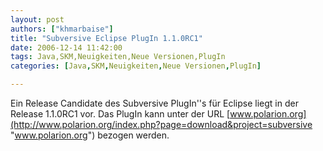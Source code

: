 ```yaml
---
layout: post
authors: ["khmarbaise"]
title: "Subversive Eclipse PlugIn 1.1.0RC1"
date: 2006-12-14 11:42:00
tags: Java,SKM,Neuigkeiten,Neue Versionen,PlugIn
categories: [Java,SKM,Neuigkeiten,Neue Versionen,PlugIn]

---
```

Ein Release Candidate des Subversive PlugIn''s für Eclipse liegt in der Release 1.1.0RC1 vor. 
Das PlugIn kann unter der URL [www.polarion.org](http://www.polarion.org/index.php?page=download&project=subversive "www.polarion.org") bezogen werden.
